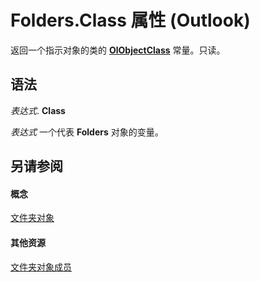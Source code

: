 
# Folders.Class 属性 (Outlook)

返回一个指示对象的类的  **[OlObjectClass](33d724b3-df3c-2a7f-a80f-93b66d96f588.md)** 常量。只读。


## 语法

 _表达式_. **Class**

 _表达式_ 一个代表 **Folders** 对象的变量。


## 另请参阅


#### 概念


[文件夹对象](0c814c3c-74fc-414c-982d-a0097fcb35c2.md)
#### 其他资源


[文件夹对象成员](6468a0fd-da4a-dd15-4614-860d685595a2.md)